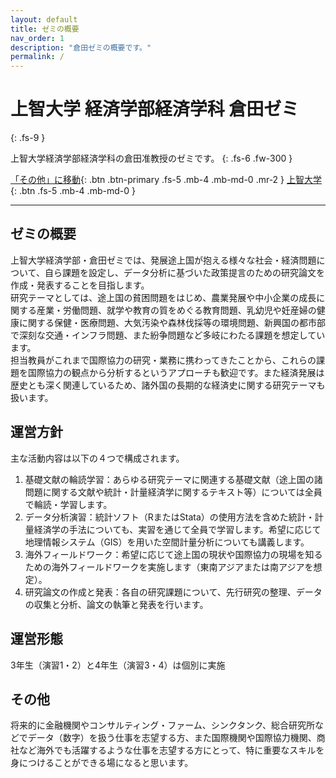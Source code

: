 ```yaml
---
layout: default
title: ゼミの概要
nav_order: 1
description: "倉田ゼミの概要です。"
permalink: /
---
```


# 上智大学 経済学部経済学科 倉田ゼミ
{: .fs-9 }

上智大学経済学部経済学科の倉田准教授のゼミです。
{: .fs-6 .fw-300 }

[「その他」に移動](#その他){: .btn .btn-primary .fs-5 .mb-4 .mb-md-0 .mr-2 } [上智大学](https://www.sophia.ac.jp/){: .btn .fs-5 .mb-4 .mb-md-0 }

---

## ゼミの概要
上智大学経済学部・倉田ゼミでは、発展途上国が抱える様々な社会・経済問題について、自ら課題を設定し、データ分析に基づいた政策提言のための研究論文を作成・発表することを目指します。  
研究テーマとしては、途上国の貧困問題をはじめ、農業発展や中小企業の成長に関する産業・労働問題、就学や教育の質をめぐる教育問題、乳幼児や妊産婦の健康に関する保健・医療問題、大気汚染や森林伐採等の環境問題、新興国の都市部で深刻な交通・インフラ問題、また紛争問題など多岐にわたる課題を想定しています。  
担当教員がこれまで国際協力の研究・業務に携わってきたことから、これらの課題を国際協力の観点から分析するというアプローチも歓迎です。また経済発展は歴史とも深く関連しているため、諸外国の長期的な経済史に関する研究テーマも扱います。

## 運営方針
主な活動内容は以下の４つで構成されます。  

1.	基礎文献の輪読学習：あらゆる研究テーマに関連する基礎文献（途上国の諸問題に関する文献や統計・計量経済学に関するテキスト等）については全員で輪読・学習します。  
2.	データ分析演習：統計ソフト（RまたはStata）の使用方法を含めた統計・計量経済学の手法についても、実習を通じて全員で学習します。希望に応じて地理情報システム（GIS）を用いた空間計量分析についても講義します。  
3.	海外フィールドワーク：希望に応じて途上国の現状や国際協力の現場を知るための海外フィールドワークを実施します（東南アジアまたは南アジアを想定）。  
4.	研究論文の作成と発表：各自の研究課題について、先行研究の整理、データの収集と分析、論文の執筆と発表を行います。  

## 運営形態
3年生（演習1・2）と4年生（演習3・4）は個別に実施

## その他
将来的に金融機関やコンサルティング・ファーム、シンクタンク、総合研究所などでデータ（数字）を扱う仕事を志望する方、また国際機関や国際協力機関、商社など海外でも活躍するような仕事を志望する方にとって、特に重要なスキルを身につけることができる場になると思います。

